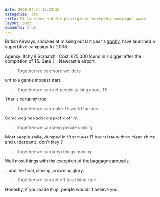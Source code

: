 ```yaml
---
date: 2008-04-04 13:22:16
categories: crm
title: BA launches bid for prestigious 'marketing campaign' award
layout: post
comments: true
---
```

British Airways, shocked at missing out last year's
[trophy](http://www.nbrightside.com/blog/2006/01/18/probably-the-best-marketing-campaign-ever/),
have launched a superlative campaign for 2008.

Agency: Itchy & Scraatchi. Cost: &pound;25,000 found in a digger after the
completion of T5. Gate 3 - Newcastle airport.

> Together we can work wonders

Off to a gentle modest start.
> Together we can get people talking about T5

That is certainly true.
> Together we can make T5 world famous

Some wag has added a prefix of 'in'.
> Together we can keep people smiling

Most people smile, dumped in Vancouver 17 hours late with no clean
shirts and underpants, don't they ?
> Together we can keep things moving

Well most things with the exception of the baggage carousels.

...and the final, closing, crowning glory.
> Together we can get off to a flying start

Honestly, if you made it up, people wouldn't believe you.
